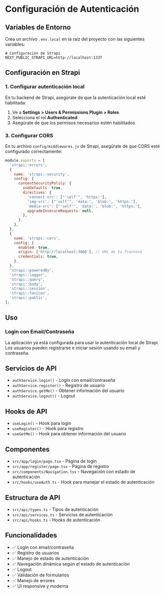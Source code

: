 # Configuración de Autenticación

## Variables de Entorno

Crea un archivo `.env.local` en la raíz del proyecto con las siguientes variables:

```env
# Configuración de Strapi
NEXT_PUBLIC_STRAPI_URL=http://localhost:1337
```

## Configuración en Strapi

### 1. Configurar autenticación local

En tu backend de Strapi, asegúrate de que la autenticación local esté habilitada:

1. Ve a **Settings > Users & Permissions Plugin > Roles**
2. Selecciona el rol **Authenticated**
3. Asegúrate de que los permisos necesarios estén habilitados



### 3. Configurar CORS

En tu archivo `config/middlewares.js` de Strapi, asegúrate de que CORS esté configurado correctamente:

```javascript
module.exports = [
  'strapi::errors',
  {
    name: 'strapi::security',
    config: {
      contentSecurityPolicy: {
        useDefaults: true,
        directives: {
          'connect-src': ["'self'", 'https:'],
          'img-src': ["'self'", 'data:', 'blob:', 'https:'],
          'media-src': ["'self'", 'data:', 'blob:', 'https:'],
          upgradeInsecureRequests: null,
        },
      },
    },
  },
  {
    name: 'strapi::cors',
    config: {
      enabled: true,
      origin: ['http://localhost:3000'], // URL de tu frontend
      credentials: true,
    },
  },
  'strapi::poweredBy',
  'strapi::logger',
  'strapi::query',
  'strapi::body',
  'strapi::session',
  'strapi::favicon',
  'strapi::public',
];
```

## Uso

### Login con Email/Contraseña

La aplicación ya está configurada para usar la autenticación local de Strapi. Los usuarios pueden registrarse e iniciar sesión usando su email y contraseña.



## Servicios de API

- `authService.login()` - Login con email/contraseña
- `authService.register()` - Registro de usuario
- `authService.getMe()` - Obtener información del usuario
- `authService.logout()` - Logout

## Hooks de API

- `useLogin()` - Hook para login
- `useRegister()` - Hook para registro
- `useGetMe()` - Hook para obtener información del usuario

## Componentes

- `src/app/login/page.tsx` - Página de login
- `src/app/register/page.tsx` - Página de registro
- `src/components/Navigation.tsx` - Navegación con estado de autenticación
- `src/hooks/useAuth.ts` - Hook para manejar el estado de autenticación

## Estructura de API

- `src/api/types.ts` - Tipos de autenticación
- `src/api/services.ts` - Servicios de autenticación
- `src/api/hooks.ts` - Hooks de autenticación

## Funcionalidades

- ✅ Login con email/contraseña
- ✅ Registro de usuarios
- ✅ Manejo de estado de autenticación
- ✅ Navegación dinámica según el estado de autenticación
- ✅ Logout
- ✅ Validación de formularios
- ✅ Manejo de errores
- ✅ UI responsive y moderna 